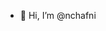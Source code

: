 - 👋 Hi, I’m @nchafni

<!---
nchafni/nchafni is a ✨ special ✨ repository because its `README.md` (this file) appears on your GitHub profile.
You can click the Preview link to take a look at your changes.
--->
